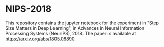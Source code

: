 # NIPS-2018
This repository contains the jupyter notebook for the experiment in "Step Size Matters in Deep Learning", in Advances in Neural Information Processing Systems (NeurIPS), 2018. The paper is available at https://arxiv.org/abs/1805.08890.
